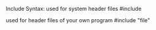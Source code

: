 Include Syntax:
  used for system header files
    #include <file>

  used for header files of your own program
    #include "file"